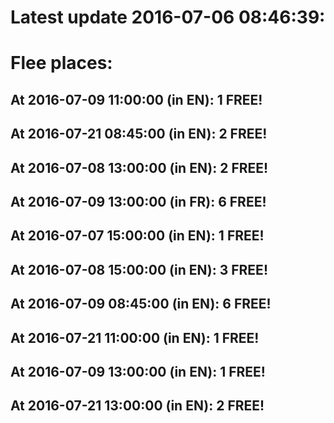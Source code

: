 # Latest update 2016-07-06 08:46:39:
# Flee places:
## At 2016-07-09 11:00:00 (in EN): 1 FREE!
## At 2016-07-21 08:45:00 (in EN): 2 FREE!
## At 2016-07-08 13:00:00 (in EN): 2 FREE!
## At 2016-07-09 13:00:00 (in FR): 6 FREE!
## At 2016-07-07 15:00:00 (in EN): 1 FREE!
## At 2016-07-08 15:00:00 (in EN): 3 FREE!
## At 2016-07-09 08:45:00 (in EN): 6 FREE!
## At 2016-07-21 11:00:00 (in EN): 1 FREE!
## At 2016-07-09 13:00:00 (in EN): 1 FREE!
## At 2016-07-21 13:00:00 (in EN): 2 FREE!

